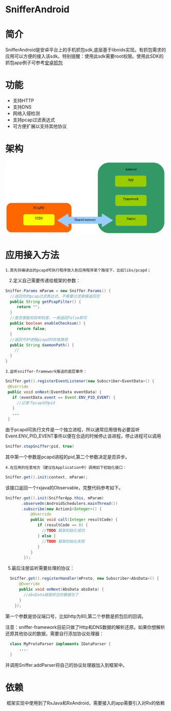SnifferAndroid
=================

# 简介
SnifferAndroid是安卓平台上的手机抓包sdk,底层基于libnids实现。有抓包需求的应用可以方便的接入该sdk。特别提醒：使用此sdk需要root权限。使用此SDK的抓包app例子可参考[安卓抓包](http://sj.qq.com/myapp/detail.htm?apkName=com.jupiter.sniffer)

# 功能
* 支持HTTP
* 支持DNS
* 网络入侵检测
* 支持pcap过滤表达式
* 可方便扩展以支持其他协议

# 架构
![](https://github.com/jupiterwangq/snifferframework/blob/master/arch.png)

# 应用接入方法
    1.首先将编译出的pcapd可执行程序放入到应用程序某个路径下，比如libs/pcapd；
    
    2.定义自己需要传递给框架的参数：
```Java
Sniffer.Params mParam = new Sniffer.Params() {
  //返回你的pcap过滤表达式，不需要过滤直接返回空
  public String getPcapFilter() {
     return "";
  }
  //是否使能校验和检查，一般返回false即可
  public boolean enableChecksum() {
     return false;
  }
  //返回守护进程pcapd的存放路径
  public String daemonPath() {
    //
  }
}
```
    3.监听sniffer-framework推送的底层事件：

 ```Java
 Sniffer.get().registerEventListener(new Subscriber<EventData>() {
  @Override
  public void onNext(EventData eventData) {
    if (eventData.event == Event.ENV_PID_EVENT) {
      //记录下pcapd的pid
    } 
    ...
  }
  ```
  
由于pcapd可执行文件是一个独立进程，所以通常应用很有必要监听Event.ENV_PID_EVENT事件以便在合适的时候停止该进程，停止进程可以调用
```Java
Sniffer.stopSniffer(pid, true)
```
其中第一个参数是pcapd进程的pid,第二个参数决定是否异步。

    4.在应用的任意地方（建议在Application中）调用如下初始化接口：
```Java
Sniffer.get().init(context, mParam);
```
该接口返回一个rxjava的Observable<Integer>，完整代码参考如下。
```Java
Sniffer.get().init(SnifferApp.this, mParam)
       .observeOn(AndroidSchedulers.mainThread())
       .subscribe(new Action1<Integer>() {
           @Override
           public void call(Integer resultCode) {
              if (resultCode == 0) {
                //TODO 框架初始化成功
              } else {
                //TODO 框架初始化失败
              }
           }
        });
```
        
    5.最后注册监听需要处理的协议：
    
```Java
  Sniffer.get().registerHandler(mProto, new Subscriber<AbsData>() {
      @Override
      public void onNext(AbsData absData) {
        //absData就是抓包的数据包了
      }
    });
```
  第一个参数是协议端口号，比如http为80,第二个参数是抓包后的回调。
  
  注意：sniffer-framework目前只做了Http和DNS数据的解析还原。如果你想解析还原其他协议的数据，需要自行添加协议处理器：
```Java
  class MyProtoParser implements IDataParser {
      ....
  }
```
  并调用Sniffer.addParser将自己的协议处理器加入到框架中。

# 依赖
  框架实现中使用到了RxJava和RxAndroid，需要接入的app需要引入对Rx的依赖
  
